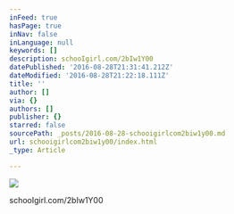 ```yaml
---
inFeed: true
hasPage: true
inNav: false
inLanguage: null
keywords: []
description: schooIgirl.com/2bIw1Y00
datePublished: '2016-08-28T21:31:41.212Z'
dateModified: '2016-08-28T21:22:18.111Z'
title: ''
author: []
via: {}
authors: []
publisher: {}
starred: false
sourcePath: _posts/2016-08-28-schooigirlcom2biw1y00.md
url: schooigirlcom2biw1y00/index.html
_type: Article

---
```

![](https://the-grid-user-content.s3-us-west-2.amazonaws.com/334112a8-3894-4139-8e9f-b4269dfb38f0.jpg)

schooIgirl.com/2bIw1Y00
